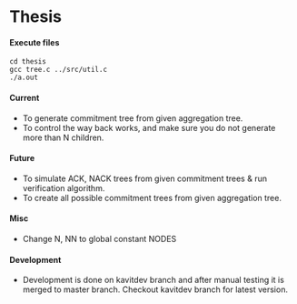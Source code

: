 Thesis
=====

#### Execute files
```
cd thesis
gcc tree.c ../src/util.c
./a.out
```

#### Current

* To generate commitment tree from given aggregation tree.
* To control the way back works, and make sure you do not generate more than N children.

#### Future

* To simulate ACK, NACK trees from given commitment trees & run verification algorithm.
* To create all possible commitment trees from given aggregation tree.

#### Misc
* Change N, NN to global constant NODES

#### Development

* Development is done on kavitdev branch and after manual testing it is merged to master branch. Checkout kavitdev branch for latest version.

